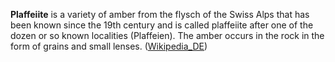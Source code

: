 **Plaffeiite** is a variety of amber from the flysch of the Swiss Alps that has been known since the 19th century and is called plaffeiite after one of the dozen or so known localities (Plaffeien). The amber occurs in the rock in the form of grains and small lenses. ([Wikipedia_DE](https://de.wikipedia.org/wiki/Plaffeiit))
